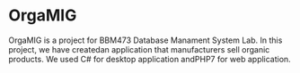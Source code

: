 # OrgaMIG
OrgaMIG is a project for BBM473 Database Manament System Lab.  In this project, we have createdan  application  that  manufacturers  sell  organic  products.   We  used  C#  for  desktop  application  andPHP7 for web application.
